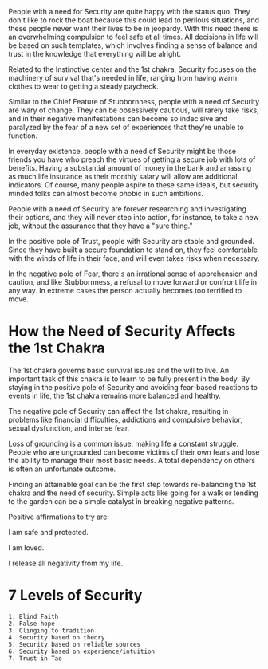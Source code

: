 People with a need for Security are quite happy with the status quo.  They don't like to rock the boat because this could lead to perilous situations, and these people never want their lives to be in jeopardy.  With this need there is an overwhelming compulsion to feel safe at all times.  All decisions in life will be based on such templates, which involves finding a sense of balance and trust in the knowledge that everything will be alright.  

Related to the Instinctive center and the 1st chakra, Security focuses on the machinery of survival that's needed in life, ranging from having warm clothes to wear to getting a steady paycheck.

Similar to the Chief Feature of Stubbornness, people with a need of Security are wary of change.  They can be obsessively cautious, will rarely take risks, and in their negative manifestations can become so indecisive and paralyzed by the fear of a new set of experiences that they're unable to function.  

In everyday existence, people with a need of Security might be those friends you have who preach the virtues of getting a secure job with lots of benefits. Having a substantial amount of money in the bank and amassing as much life insurance as their monthly salary will allow are additional indicators.  Of course, many people aspire to these same ideals, but security minded folks can almost become phobic in such ambitions. 

People with a need of Security are forever researching and investigating their options, and they will never step into action, for instance, to take a new job, without the assurance that they have a "sure thing."  

In the positive pole of Trust, people with Security are stable and grounded. Since they have built a secure foundation to stand on, they feel comfortable with the winds of life in their face, and will even takes risks when necessary. 

In the negative pole of Fear, there's an irrational sense of apprehension and caution, and like Stubbornness, a refusal to move forward or confront life in any way. In extreme cases the person actually becomes too terrified to move.

# How the Need of Security Affects the 1st Chakra

The 1st chakra governs basic survival issues and the will to live. An important task of this chakra is to learn to be fully present in the body. By staying in the positive pole of Security and avoiding fear-based reactions to events in life, the 1st chakra remains more balanced and healthy.

The negative pole of Security can affect the 1st chakra, resulting in problems like financial difficulties, addictions and compulsive behavior, sexual dysfunction, and intense fear.

Loss of grounding is a common issue, making life a constant struggle. People who are ungrounded can become victims of their own fears and lose the ability to manage their most basic needs. A total dependency on others is often an unfortunate outcome.

Finding an attainable goal can be the first step towards re-balancing the 1st chakra and the need of security. Simple acts like going for a walk or tending to the garden can be a simple catalyst in breaking negative patterns.

Positive affirmations to try are:

I am safe and protected.
 
I am loved.
 
I release all negativity from my life.

# 7 Levels of Security

	1. Blind Faith
	2. False hope
	3. Clinging to tradition
	4. Security based on theory
	5. Security based on reliable sources
	6. Security based on experience/intuition
	7. Trust in Tao